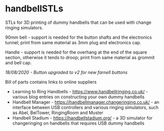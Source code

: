 # handbellSTLs

STLs for 3D printing of dummy handbells that can be used with change ringing simulators.

90mm bell - support is needed for the button shafts and the electronics tunnel; print from same material as 3mm plug and electronics cap. 

Handle - support is needed for the overhang at the end of the square section, otherwise it tends to droop; print from same material as grommit and bell cap.

*18/08/2020 - Button upgraded to v2 for new farnell buttons*

Bill of parts contains links to online suppliers

* Learning to Ring Handbells - https://www.handbellringing.co.uk/ - various blog entries on constructing your own dummy handbells
* Handbell Manager - https://handbellmanager.changeringing.co.uk/ - an interface between USB controllers and various ringing simulators, such as Abel, BelTower, RingingRoom and Muster
* Handbell Stadium - https://handbellstadium.org/ - a 3D simulator for changeringing on handbells that requires USB dummy handbells
